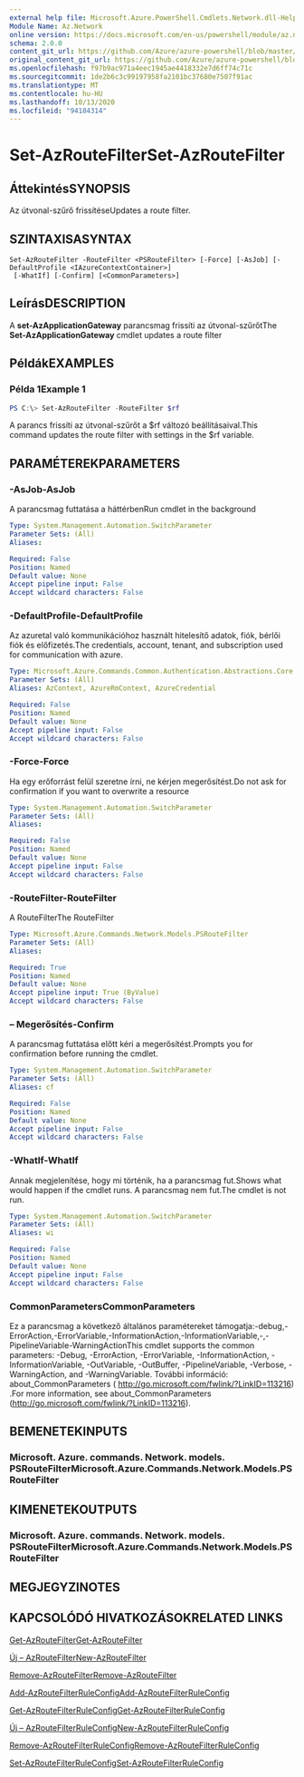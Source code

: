 ```yaml
---
external help file: Microsoft.Azure.PowerShell.Cmdlets.Network.dll-Help.xml
Module Name: Az.Network
online version: https://docs.microsoft.com/en-us/powershell/module/az.network/set-azroutefilter
schema: 2.0.0
content_git_url: https://github.com/Azure/azure-powershell/blob/master/src/Network/Network/help/Set-AzRouteFilter.md
original_content_git_url: https://github.com/Azure/azure-powershell/blob/master/src/Network/Network/help/Set-AzRouteFilter.md
ms.openlocfilehash: f97b9ac971a4eec1945ae4418332e7d6ff74c71c
ms.sourcegitcommit: 1de2b6c3c99197958fa2101bc37680e7507f91ac
ms.translationtype: MT
ms.contentlocale: hu-HU
ms.lasthandoff: 10/13/2020
ms.locfileid: "94184314"
---
```

# <span data-ttu-id="668a2-101">Set-AzRouteFilter</span><span class="sxs-lookup"><span data-stu-id="668a2-101">Set-AzRouteFilter</span></span>

## <span data-ttu-id="668a2-102">Áttekintés</span><span class="sxs-lookup"><span data-stu-id="668a2-102">SYNOPSIS</span></span>
<span data-ttu-id="668a2-103">Az útvonal-szűrő frissítése</span><span class="sxs-lookup"><span data-stu-id="668a2-103">Updates a route filter.</span></span>

## <span data-ttu-id="668a2-104">SZINTAXISA</span><span class="sxs-lookup"><span data-stu-id="668a2-104">SYNTAX</span></span>

```
Set-AzRouteFilter -RouteFilter <PSRouteFilter> [-Force] [-AsJob] [-DefaultProfile <IAzureContextContainer>]
 [-WhatIf] [-Confirm] [<CommonParameters>]
```

## <span data-ttu-id="668a2-105">Leírás</span><span class="sxs-lookup"><span data-stu-id="668a2-105">DESCRIPTION</span></span>
<span data-ttu-id="668a2-106">A **set-AzApplicationGateway** parancsmag frissíti az útvonal-szűrőt</span><span class="sxs-lookup"><span data-stu-id="668a2-106">The **Set-AzApplicationGateway** cmdlet updates a route filter</span></span>

## <span data-ttu-id="668a2-107">Példák</span><span class="sxs-lookup"><span data-stu-id="668a2-107">EXAMPLES</span></span>

### <span data-ttu-id="668a2-108">Példa 1</span><span class="sxs-lookup"><span data-stu-id="668a2-108">Example 1</span></span>
```powershell
PS C:\> Set-AzRouteFilter -RouteFilter $rf
```

<span data-ttu-id="668a2-109">A parancs frissíti az útvonal-szűrőt a $rf változó beállításaival.</span><span class="sxs-lookup"><span data-stu-id="668a2-109">This command updates the route filter with settings in the $rf variable.</span></span>

## <span data-ttu-id="668a2-110">PARAMÉTEREK</span><span class="sxs-lookup"><span data-stu-id="668a2-110">PARAMETERS</span></span>

### <span data-ttu-id="668a2-111">-AsJob</span><span class="sxs-lookup"><span data-stu-id="668a2-111">-AsJob</span></span>
<span data-ttu-id="668a2-112">A parancsmag futtatása a háttérben</span><span class="sxs-lookup"><span data-stu-id="668a2-112">Run cmdlet in the background</span></span>

```yaml
Type: System.Management.Automation.SwitchParameter
Parameter Sets: (All)
Aliases:

Required: False
Position: Named
Default value: None
Accept pipeline input: False
Accept wildcard characters: False
```

### <span data-ttu-id="668a2-113">-DefaultProfile</span><span class="sxs-lookup"><span data-stu-id="668a2-113">-DefaultProfile</span></span>
<span data-ttu-id="668a2-114">Az azuretal való kommunikációhoz használt hitelesítő adatok, fiók, bérlői fiók és előfizetés.</span><span class="sxs-lookup"><span data-stu-id="668a2-114">The credentials, account, tenant, and subscription used for communication with azure.</span></span>

```yaml
Type: Microsoft.Azure.Commands.Common.Authentication.Abstractions.Core.IAzureContextContainer
Parameter Sets: (All)
Aliases: AzContext, AzureRmContext, AzureCredential

Required: False
Position: Named
Default value: None
Accept pipeline input: False
Accept wildcard characters: False
```

### <span data-ttu-id="668a2-115">-Force</span><span class="sxs-lookup"><span data-stu-id="668a2-115">-Force</span></span>
<span data-ttu-id="668a2-116">Ha egy erőforrást felül szeretne írni, ne kérjen megerősítést.</span><span class="sxs-lookup"><span data-stu-id="668a2-116">Do not ask for confirmation if you want to overwrite a resource</span></span>

```yaml
Type: System.Management.Automation.SwitchParameter
Parameter Sets: (All)
Aliases:

Required: False
Position: Named
Default value: None
Accept pipeline input: False
Accept wildcard characters: False
```

### <span data-ttu-id="668a2-117">-RouteFilter</span><span class="sxs-lookup"><span data-stu-id="668a2-117">-RouteFilter</span></span>
<span data-ttu-id="668a2-118">A RouteFilter</span><span class="sxs-lookup"><span data-stu-id="668a2-118">The RouteFilter</span></span>

```yaml
Type: Microsoft.Azure.Commands.Network.Models.PSRouteFilter
Parameter Sets: (All)
Aliases:

Required: True
Position: Named
Default value: None
Accept pipeline input: True (ByValue)
Accept wildcard characters: False
```

### <span data-ttu-id="668a2-119">– Megerősítés</span><span class="sxs-lookup"><span data-stu-id="668a2-119">-Confirm</span></span>
<span data-ttu-id="668a2-120">A parancsmag futtatása előtt kéri a megerősítést.</span><span class="sxs-lookup"><span data-stu-id="668a2-120">Prompts you for confirmation before running the cmdlet.</span></span>

```yaml
Type: System.Management.Automation.SwitchParameter
Parameter Sets: (All)
Aliases: cf

Required: False
Position: Named
Default value: None
Accept pipeline input: False
Accept wildcard characters: False
```

### <span data-ttu-id="668a2-121">-WhatIf</span><span class="sxs-lookup"><span data-stu-id="668a2-121">-WhatIf</span></span>
<span data-ttu-id="668a2-122">Annak megjelenítése, hogy mi történik, ha a parancsmag fut.</span><span class="sxs-lookup"><span data-stu-id="668a2-122">Shows what would happen if the cmdlet runs.</span></span> <span data-ttu-id="668a2-123">A parancsmag nem fut.</span><span class="sxs-lookup"><span data-stu-id="668a2-123">The cmdlet is not run.</span></span>

```yaml
Type: System.Management.Automation.SwitchParameter
Parameter Sets: (All)
Aliases: wi

Required: False
Position: Named
Default value: None
Accept pipeline input: False
Accept wildcard characters: False
```

### <span data-ttu-id="668a2-124">CommonParameters</span><span class="sxs-lookup"><span data-stu-id="668a2-124">CommonParameters</span></span>
<span data-ttu-id="668a2-125">Ez a parancsmag a következő általános paramétereket támogatja:-debug,-ErrorAction,-ErrorVariable,-InformationAction,-InformationVariable,-,-PipelineVariable-WarningAction</span><span class="sxs-lookup"><span data-stu-id="668a2-125">This cmdlet supports the common parameters: -Debug, -ErrorAction, -ErrorVariable, -InformationAction, -InformationVariable, -OutVariable, -OutBuffer, -PipelineVariable, -Verbose, -WarningAction, and -WarningVariable.</span></span> <span data-ttu-id="668a2-126">További információ: about_CommonParameters ( http://go.microsoft.com/fwlink/?LinkID=113216) .</span><span class="sxs-lookup"><span data-stu-id="668a2-126">For more information, see about_CommonParameters (http://go.microsoft.com/fwlink/?LinkID=113216).</span></span>

## <span data-ttu-id="668a2-127">BEMENETEK</span><span class="sxs-lookup"><span data-stu-id="668a2-127">INPUTS</span></span>

### <span data-ttu-id="668a2-128">Microsoft. Azure. commands. Network. models. PSRouteFilter</span><span class="sxs-lookup"><span data-stu-id="668a2-128">Microsoft.Azure.Commands.Network.Models.PSRouteFilter</span></span>

## <span data-ttu-id="668a2-129">KIMENETEK</span><span class="sxs-lookup"><span data-stu-id="668a2-129">OUTPUTS</span></span>

### <span data-ttu-id="668a2-130">Microsoft. Azure. commands. Network. models. PSRouteFilter</span><span class="sxs-lookup"><span data-stu-id="668a2-130">Microsoft.Azure.Commands.Network.Models.PSRouteFilter</span></span>

## <span data-ttu-id="668a2-131">MEGJEGYZI</span><span class="sxs-lookup"><span data-stu-id="668a2-131">NOTES</span></span>

## <span data-ttu-id="668a2-132">KAPCSOLÓDÓ HIVATKOZÁSOK</span><span class="sxs-lookup"><span data-stu-id="668a2-132">RELATED LINKS</span></span>

[<span data-ttu-id="668a2-133">Get-AzRouteFilter</span><span class="sxs-lookup"><span data-stu-id="668a2-133">Get-AzRouteFilter</span></span>](./Get-AzRouteFilter.md)

[<span data-ttu-id="668a2-134">Új – AzRouteFilter</span><span class="sxs-lookup"><span data-stu-id="668a2-134">New-AzRouteFilter</span></span>](./New-AzRouteFilter.md)

[<span data-ttu-id="668a2-135">Remove-AzRouteFilter</span><span class="sxs-lookup"><span data-stu-id="668a2-135">Remove-AzRouteFilter</span></span>](./Remove-AzRouteFilter.md)

[<span data-ttu-id="668a2-136">Add-AzRouteFilterRuleConfig</span><span class="sxs-lookup"><span data-stu-id="668a2-136">Add-AzRouteFilterRuleConfig</span></span>](./Add-AzRouteFilterRuleConfig.md)

[<span data-ttu-id="668a2-137">Get-AzRouteFilterRuleConfig</span><span class="sxs-lookup"><span data-stu-id="668a2-137">Get-AzRouteFilterRuleConfig</span></span>](./Get-AzRouteFilterRuleConfig.md)

[<span data-ttu-id="668a2-138">Új – AzRouteFilterRuleConfig</span><span class="sxs-lookup"><span data-stu-id="668a2-138">New-AzRouteFilterRuleConfig</span></span>](./New-AzRouteFilterRuleConfig.md)

[<span data-ttu-id="668a2-139">Remove-AzRouteFilterRuleConfig</span><span class="sxs-lookup"><span data-stu-id="668a2-139">Remove-AzRouteFilterRuleConfig</span></span>](./Remove-AzRouteFilterRuleConfig.md)

[<span data-ttu-id="668a2-140">Set-AzRouteFilterRuleConfig</span><span class="sxs-lookup"><span data-stu-id="668a2-140">Set-AzRouteFilterRuleConfig</span></span>](./Set-AzRouteFilterRuleConfig.md)
